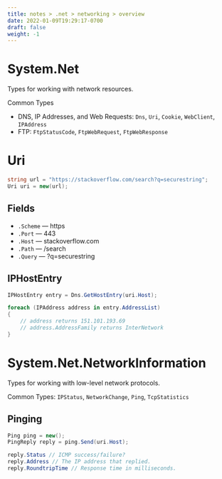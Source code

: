 ```yaml
---
title: notes > .net > networking > overview
date: 2022-01-09T19:29:17-0700
draft: false
weight: -1
---
```


# System.Net
Types for working with network resources.

Common Types
- DNS, IP Addresses, and Web Requests: `Dns`, `Uri`, `Cookie`, `WebClient`, `IPAddress`
- FTP: `FtpStatusCode`, `FtpWebRequest`, `FtpWebResponse`

# Uri
```cs
string url = "https://stackoverflow.com/search?q=securestring";
Uri uri = new(url);
```

## Fields
- `.Scheme` — https
- `.Port` — 443
- `.Host` — stackoverflow.com
- `.Path` — /search
- `.Query` — ?q=securestring

## IPHostEntry
```cs
IPHostEntry entry = Dns.GetHostEntry(uri.Host);

foreach (IPAddress address in entry.AddressList) 
{
    // address returns 151.101.193.69
    // address.AddressFamily returns InterNetwork
}
```

# System.Net.NetworkInformation
Types for working with low-level network protocols.

Common Types: `IPStatus`, `NetworkChange`, `Ping`, `TcpStatistics`

## Pinging
```cs
Ping ping = new();
PingReply reply = ping.Send(uri.Host);

reply.Status // ICMP success/failure?
reply.Address // The IP address that replied.
reply.RoundtripTime // Response time in milliseconds.
```
